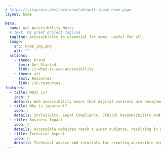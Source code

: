 ```yaml
---
# https://vitepress.dev/reference/default-theme-home-page
layout: home

hero:
  name: Web Accessibility Notes
  # text: My great project tagline
  tagline: Accessibility is essential for some, useful for all.
  image:
    src: home_img.png
    alt: ""
  actions:
    - theme: brand
      text: Get Started
      link: /1-what-is-web-accessibility
    - theme: alt
      text: Resources
      link: /10-resources
features:
  - title: What is?
    icon: ❓
    details: Web accessibility means that digital contents are designed and developed so that people with disabilities can use them.
  - title: Why is important?
    icon: ℹ️
    details: Inclusivity, Legal Compliance, Ethical Responsibility and much more...
  - title: Business Impact
    icon: 💼
    details: Accessible websites reach a wider audience, resulting in greater user engagement and satisfaction, and potentially more customers.
  - title: Technical Aspect
    icon: 🔧
    details: Technical advice and tutorials for creating accessible products.
---
```


